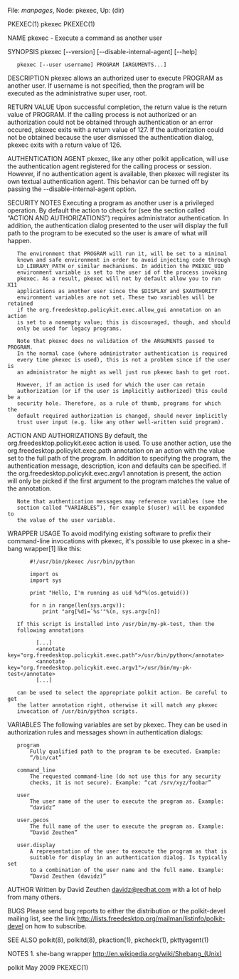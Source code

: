 File: *manpages*,  Node: pkexec,  Up: (dir)

PKEXEC(1)                           pkexec                           PKEXEC(1)



NAME
       pkexec - Execute a command as another user

SYNOPSIS
       pkexec [--version] [--disable-internal-agent] [--help]

       pkexec [--user username] PROGRAM [ARGUMENTS...]

DESCRIPTION
       pkexec allows an authorized user to execute PROGRAM as another user. If
       username is not specified, then the program will be executed as the
       administrative super user, root.

RETURN VALUE
       Upon successful completion, the return value is the return value of
       PROGRAM. If the calling process is not authorized or an authorization
       could not be obtained through authentication or an error occured,
       pkexec exits with a return value of 127. If the authorization could not
       be obtained because the user dismissed the authentication dialog,
       pkexec exits with a return value of 126.

AUTHENTICATION AGENT
       pkexec, like any other polkit application, will use the authentication
       agent registered for the calling process or session. However, if no
       authentication agent is available, then pkexec will register its own
       textual authentication agent. This behavior can be turned off by
       passing the --disable-internal-agent option.

SECURITY NOTES
       Executing a program as another user is a privileged operation. By
       default the action to check for (see the section called “ACTION AND
       AUTHORIZATIONS”) requires administrator authentication. In addition,
       the authentication dialog presented to the user will display the full
       path to the program to be executed so the user is aware of what will
       happen.

       The environment that PROGRAM will run it, will be set to a minimal
       known and safe environment in order to avoid injecting code through
       LD_LIBRARY_PATH or similar mechanisms. In addition the PKEXEC_UID
       environment variable is set to the user id of the process invoking
       pkexec. As a result, pkexec will not by default allow you to run X11
       applications as another user since the $DISPLAY and $XAUTHORITY
       environment variables are not set. These two variables will be retained
       if the org.freedesktop.policykit.exec.allow_gui annotation on an action
       is set to a nonempty value; this is discouraged, though, and should
       only be used for legacy programs.

       Note that pkexec does no validation of the ARGUMENTS passed to PROGRAM.
       In the normal case (where administrator authentication is required
       every time pkexec is used), this is not a problem since if the user is
       an administrator he might as well just run pkexec bash to get root.

       However, if an action is used for which the user can retain
       authorization (or if the user is implicitly authorized) this could be a
       security hole. Therefore, as a rule of thumb, programs for which the
       default required authorization is changed, should never implicitly
       trust user input (e.g. like any other well-written suid program).

ACTION AND AUTHORIZATIONS
       By default, the org.freedesktop.policykit.exec action is used. To use
       another action, use the org.freedesktop.policykit.exec.path annotation
       on an action with the value set to the full path of the program. In
       addition to specifying the program, the authentication message,
       description, icon and defaults can be specified. If the
       org.freedesktop.policykit.exec.argv1 annotation is present, the action
       will only be picked if the first argument to the program matches the
       value of the annotation.

       Note that authentication messages may reference variables (see the
       section called “VARIABLES”), for example $(user) will be expanded to
       the value of the user variable.

WRAPPER USAGE
       To avoid modifying existing software to prefix their command-line
       invocations with pkexec, it's possible to use pkexec in a she-bang
       wrapper[1] like this:

           #!/usr/bin/pkexec /usr/bin/python

           import os
           import sys

           print "Hello, I'm running as uid %d"%(os.getuid())

           for n in range(len(sys.argv)):
               print "arg[%d]=`%s'"%(n, sys.argv[n])

       If this script is installed into /usr/bin/my-pk-test, then the
       following annotations

             [...]
             <annotate key="org.freedesktop.policykit.exec.path">/usr/bin/python</annotate>
             <annotate key="org.freedesktop.policykit.exec.argv1">/usr/bin/my-pk-test</annotate>
             [...]

       can be used to select the appropriate polkit action. Be careful to get
       the latter annotation right, otherwise it will match any pkexec
       invocation of /usr/bin/python scripts.

VARIABLES
       The following variables are set by pkexec. They can be used in
       authorization rules and messages shown in authentication dialogs:

       program
           Fully qualified path to the program to be executed. Example:
           “/bin/cat”

       command_line
           The requested command-line (do not use this for any security
           checks, it is not secure). Example: “cat /srv/xyz/foobar”

       user
           The user name of the user to execute the program as. Example:
           “davidz”

       user.gecos
           The full name of the user to execute the program as. Example:
           “David Zeuthen”

       user.display
           A representation of the user to execute the program as that is
           suitable for display in an authentication dialog. Is typically set
           to a combination of the user name and the full name. Example:
           “David Zeuthen (davidz)”

AUTHOR
       Written by David Zeuthen <davidz@redhat.com> with a lot of help from
       many others.

BUGS
       Please send bug reports to either the distribution or the polkit-devel
       mailing list, see the link
       http://lists.freedesktop.org/mailman/listinfo/polkit-devel on how to
       subscribe.

SEE ALSO
       polkit(8), polkitd(8), pkaction(1), pkcheck(1), pkttyagent(1)

NOTES
        1. she-bang wrapper
           http://en.wikipedia.org/wiki/Shebang_(Unix)



polkit                             May 2009                          PKEXEC(1)
